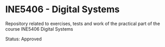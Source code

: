 # INE5406 - Digital Systems

Repository related to exercises, tests and work of the practical part of the course INE5406 Digital Systems

Status: Approved

